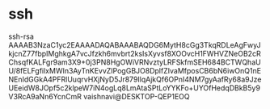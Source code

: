 # ssh

ssh-rsa AAAAB3NzaC1yc2EAAAADAQABAAABAQDG6MytH8cGg3TkqRDLeAgFwyJkjcnZ77fbpIMghkgA7vcJfzkh6mvbrt2ksIsXyvsf8XOOvcH1FWHVZNeOB2cRChsqfKALFgr9am3X9+0j3PN8HgOWiVRNvztyLRFSkfmSEH684BCTWQhaUU/8fELFgfilxMWIn3AyTnKEvvZIPogGBJO8DplfZIvaMfposCB6bN6iwOnQ1nENEnIdGGkA4PFRlUuqrvHXjNyD5Jr879IlqAjkQf6OPnI4NM7gyAafRy68a9JzeUEeidW8JOpf5c2klpeW7iN4ogLq8LmAtaSPtLoYYKFo+UYOfHedqDBkB5y9V3RcA9aNn6YcnCmR vaishnavi@DESKTOP-QEP1EOQ
